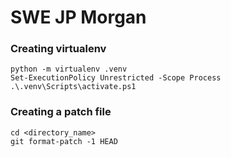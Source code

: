 # SWE JP Morgan
 
### Creating virtualenv
```
python -m virtualenv .venv
Set-ExecutionPolicy Unrestricted -Scope Process
.\.venv\Scripts\activate.ps1
```

### Creating a patch file
```
cd <directory_name>
git format-patch -1 HEAD
```